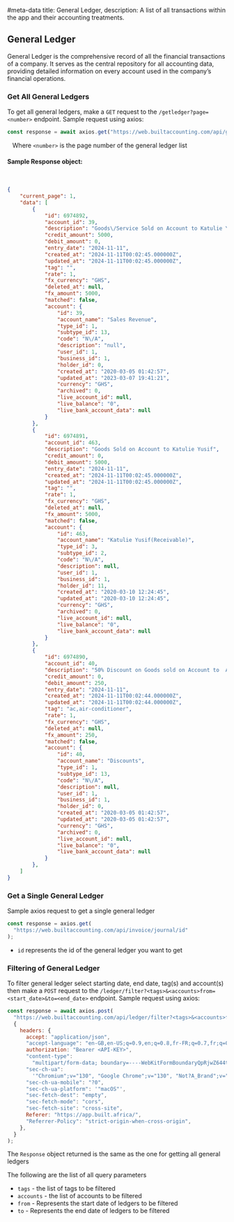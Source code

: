 #meta-data title: General Ledger, description: A list of all transactions within the app and their accounting treatments.

## General Ledger

General Ledger is the comprehensive record of all the financial transactions of a company. It serves as the central repository for all accounting data, providing detailed information on every account used in the company’s financial operations.

### Get All General Ledgers

To get all general ledgers, make a `GET` request to the `/getledger?page=<number>` endpoint. Sample request using axios:

```js
const response = await axios.get("https://web.builtaccounting.com/api/getledger?page=<number>");
```
  
Where `<number>` is the page number of the general ledger list

#### Sample Response object:
    
```json
{
    "current_page": 1,
    "data": [
        {
            "id": 6974892,
            "account_id": 39,
            "description": "Goods\/Service Sold on Account to Katulie Yusif",
            "credit_amount": 5000,
            "debit_amount": 0,
            "entry_date": "2024-11-11",
            "created_at": "2024-11-11T00:02:45.000000Z",
            "updated_at": "2024-11-11T00:02:45.000000Z",
            "tag": "",
            "rate": 1,
            "fx_currency": "GHS",
            "deleted_at": null,
            "fx_amount": 5000,
            "matched": false,
            "account": {
                "id": 39,
                "account_name": "Sales Revenue",
                "type_id": 1,
                "subtype_id": 13,
                "code": "N\/A",
                "description": "null",
                "user_id": 1,
                "business_id": 1,
                "holder_id": 0,
                "created_at": "2020-03-05 01:42:57",
                "updated_at": "2023-03-07 19:41:21",
                "currency": "GHS",
                "archived": 0,
                "live_account_id": null,
                "live_balance": "0",
                "live_bank_account_data": null
            }
        },
        {
            "id": 6974891,
            "account_id": 463,
            "description": "Goods Sold on Account to Katulie Yusif",
            "credit_amount": 0,
            "debit_amount": 5000,
            "entry_date": "2024-11-11",
            "created_at": "2024-11-11T00:02:45.000000Z",
            "updated_at": "2024-11-11T00:02:45.000000Z",
            "tag": "",
            "rate": 1,
            "fx_currency": "GHS",
            "deleted_at": null,
            "fx_amount": 5000,
            "matched": false,
            "account": {
                "id": 463,
                "account_name": "Katulie Yusif(Receivable)",
                "type_id": 3,
                "subtype_id": 2,
                "code": "N\/A",
                "description": null,
                "user_id": 1,
                "business_id": 1,
                "holder_id": 11,
                "created_at": "2020-03-10 12:24:45",
                "updated_at": "2020-03-10 12:24:45",
                "currency": "GHS",
                "archived": 0,
                "live_account_id": null,
                "live_balance": "0",
                "live_bank_account_data": null
            }
        },
        {
            "id": 6974890,
            "account_id": 40,
            "description": "50% Discount on Goods sold on Account to  Abraham Lincoln Don",
            "credit_amount": 0,
            "debit_amount": 250,
            "entry_date": "2024-11-11",
            "created_at": "2024-11-11T00:02:44.000000Z",
            "updated_at": "2024-11-11T00:02:44.000000Z",
            "tag": "ac,air-conditioner",
            "rate": 1,
            "fx_currency": "GHS",
            "deleted_at": null,
            "fx_amount": 250,
            "matched": false,
            "account": {
                "id": 40,
                "account_name": "Discounts",
                "type_id": 1,
                "subtype_id": 13,
                "code": "N\/A",
                "description": null,
                "user_id": 1,
                "business_id": 1,
                "holder_id": 0,
                "created_at": "2020-03-05 01:42:57",
                "updated_at": "2020-03-05 01:42:57",
                "currency": "GHS",
                "archived": 0,
                "live_account_id": null,
                "live_balance": "0",
                "live_bank_account_data": null
            }
        },
    ]
}
```

### Get a Single General Ledger

Sample axios request to get a single general ledger

```js
const response = axios.get(
  "https://web.builtaccounting.com/api/invoice/journal/id"
);
```

- `id` represents the id of the general ledger you want to get

### Filtering of General Ledger

To filter general ledger select starting date, end date, tag(s) and account(s) then make a `POST` request to the `/ledger/filter?<tags>&<accounts>from=<start_date>&to=<end_date>` endpoint. Sample request using axios:

```js
const response = await axios.post(
  "https://web.builtaccounting.com/api/ledger/filter?<tags>&<accounts>from=<start_date>&to=<end_date>",
  {
    headers: {
      accept: "application/json",
      "accept-language": "en-GB,en-US;q=0.9,en;q=0.8,fr-FR;q=0.7,fr;q=0.6",
      authorization: "Bearer <API-KEY>",
      "content-type":
        "multipart/form-data; boundary=----WebKitFormBoundaryQpRjwZ644tDgqgnd",
      "sec-ch-ua":
        '"Chromium";v="130", "Google Chrome";v="130", "Not?A_Brand";v="99"',
      "sec-ch-ua-mobile": "?0",
      "sec-ch-ua-platform": '"macOS"',
      "sec-fetch-dest": "empty",
      "sec-fetch-mode": "cors",
      "sec-fetch-site": "cross-site",
      Referer: "https://app.built.africa/",
      "Referrer-Policy": "strict-origin-when-cross-origin",
    },
  }
);
```

The `Response` object returned is the same as the one for getting all general ledgers

The following are the list of all query parameters

- `tags` - the list of tags to be filtered                                   
- `accounts` - the list of accounts to be filtered   
- `from` - Represents the start date of ledgers to be filtered
- `to` - Represents the end date of ledgers to be filtered